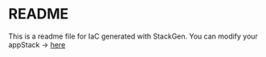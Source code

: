 # README
This is a readme file for IaC generated with StackGen.
You can modify your appStack -> [here](http://main.dev.stackgen.com/appstacks/35829778-acef-4921-b7fb-f76f8b245f36)
